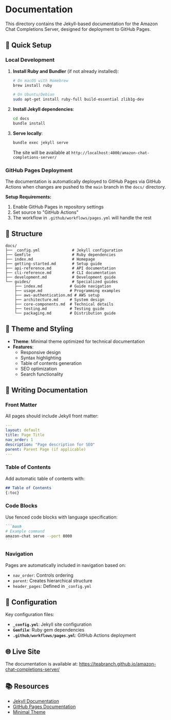 # Documentation

This directory contains the Jekyll-based documentation for the Amazon Chat Completions Server, designed for deployment to GitHub Pages.

## 🚀 Quick Setup

### Local Development

1. **Install Ruby and Bundler** (if not already installed):
   ```bash
   # On macOS with Homebrew
   brew install ruby
   
   # On Ubuntu/Debian
   sudo apt-get install ruby-full build-essential zlib1g-dev
   ```

2. **Install Jekyll dependencies**:
   ```bash
   cd docs
   bundle install
   ```

3. **Serve locally**:
   ```bash
   bundle exec jekyll serve
   ```
   
   The site will be available at `http://localhost:4000/amazon-chat-completions-server/`

### GitHub Pages Deployment

The documentation is automatically deployed to GitHub Pages via GitHub Actions when changes are pushed to the `main` branch in the `docs/` directory.

**Setup Requirements:**
1. Enable GitHub Pages in repository settings
2. Set source to "GitHub Actions"
3. The workflow in `.github/workflows/pages.yml` will handle the rest

## 📁 Structure

```
docs/
├── _config.yml              # Jekyll configuration
├── Gemfile                  # Ruby dependencies
├── index.md                 # Homepage
├── getting-started.md       # Setup guide
├── api-reference.md         # API documentation
├── cli-reference.md         # CLI documentation
├── development.md           # Development guide
└── guides/                  # Specialized guides
    ├── index.md            # Guide navigation
    ├── usage.md            # Programming examples
    ├── aws-authentication.md # AWS setup
    ├── architecture.md     # System design
    ├── core-components.md  # Technical details
    ├── testing.md          # Testing guide
    └── packaging.md        # Distribution guide
```

## 🎨 Theme and Styling

- **Theme**: Minimal theme optimized for technical documentation
- **Features**: 
  - Responsive design
  - Syntax highlighting
  - Table of contents generation
  - SEO optimization
  - Search functionality

## 📝 Writing Documentation

### Front Matter

All pages should include Jekyll front matter:

```yaml
---
layout: default
title: Page Title
nav_order: 1
description: "Page description for SEO"
parent: Parent Page (if applicable)
---
```

### Table of Contents

Add automatic table of contents with:

```markdown
## Table of Contents
{:toc}
```

### Code Blocks

Use fenced code blocks with language specification:

````markdown
```bash
# Example command
amazon-chat serve --port 8000
```
````

### Navigation

Pages are automatically included in navigation based on:
- `nav_order`: Controls ordering
- `parent`: Creates hierarchical structure
- `header_pages`: Defined in `_config.yml`

## 🔧 Configuration

Key configuration files:

- **`_config.yml`**: Jekyll site configuration
- **`Gemfile`**: Ruby gem dependencies
- **`.github/workflows/pages.yml`**: GitHub Actions deployment

## 🌐 Live Site

The documentation is available at: https://teabranch.github.io/amazon-chat-completions-server/

## 📚 Resources

- [Jekyll Documentation](https://jekyllrb.com/docs/)
- [GitHub Pages Documentation](https://docs.github.com/en/pages)
- [Minimal Theme](https://github.com/pages-themes/minimal) 
